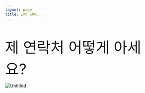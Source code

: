 ```yaml
---
layout: page
title: 근데 선배...
---
```


<br>



<font size="150em">제 연락처 어떻게 아세요?</font> 


![Untitled](../files/dj/icebear.gif)